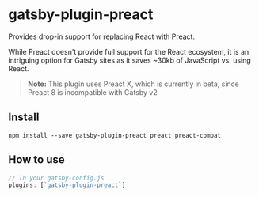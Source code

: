 # gatsby-plugin-preact

Provides drop-in support for replacing React with [Preact](https://preactjs.com/).

While Preact doesn't provide full support for the React ecosystem, it is an
intriguing option for Gatsby sites as it saves ~30kb of JavaScript vs. using
React.

> **Note:** This plugin uses Preact X, which is currently in beta, since Preact 8 is incompatible with Gatsby v2

## Install

`npm install --save gatsby-plugin-preact preact preact-compat`

## How to use

```javascript
// In your gatsby-config.js
plugins: [`gatsby-plugin-preact`]
```
